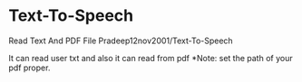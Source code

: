 # Text-To-Speech
Read Text And PDF File
Pradeep12nov2001/Text-To-Speech

It can read user txt and also it can read from pdf
*Note:
set the path of your pdf proper.
